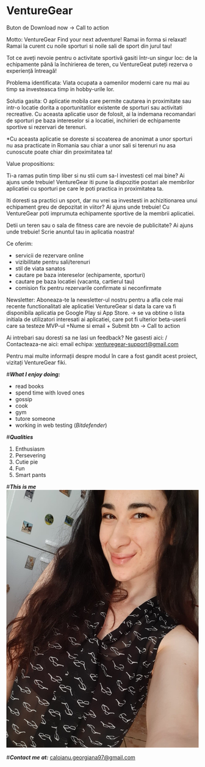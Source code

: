 # VentureGear
Buton de Download now -> Call to action

Motto: 
VentureGear
Find your next adventure!
Ramai in forma si relaxat!
Ramai la curent cu noile sporturi si noile sali de sport din jurul tau!

Tot ce aveți nevoie pentru o activitate sportivă gasiti într-un singur loc: de la echipamente până la închirierea de teren, cu VentureGeat puteți rezerva o experiență întreagă!


Problema identificata: Viata ocupata a oamenilor moderni care nu mai au timp sa investeasca timp in hobby-urile lor.

Solutia gasita: O aplicatie mobila care permite cautarea in proximitate sau intr-o locatie dorita a oportunitatilor existente de sporturi sau activitati recreative. Cu aceasta aplicatie usor de folosit, ai la indemana recomandari de sporturi pe baza intereselor si a locatiei, inchirieri de echipamente sportive si rezervari de terenuri. 

*Cu aceasta aplicatie se doreste si scoaterea de anonimat a unor sporturi nu asa practicate in Romania sau chiar a unor sali si terenuri nu asa cunoscute poate chiar din proximitatea ta!

Value propositions:

Ti-a ramas putin timp liber si nu stii cum sa-l investesti cel mai bine? Ai ajuns unde trebuie! VentureGear iti pune la dispozitie postari ale membrilor aplicatiei cu sporturi pe care le poti practica in proximitatea ta.

Iti doresti sa practici un sport, dar nu vrei sa investesti in achizitionarea unui echipament greu de depozitat in viitor? Ai ajuns unde trebuie! Cu VentureGear poti imprumuta echipamente sportive de la membrii aplicatiei.

Detii un teren sau o sala de fitness care are nevoie de publicitate? Ai ajuns unde trebuie! Scrie anuntul tau in aplicatia noastra!

Ce oferim: 
- servicii de rezervare online
- vizibilitate pentru sali/terenuri
- stil de viata sanatos
- cautare pe baza intereselor (echipamente, sporturi)
- cautare pe baza locatiei (vacanta, cartierul tau)
- comision fix pentru rezervarile confirmate si neconfirmate

Newsletter:
Aboneaza-te la newsletter-ul nostru pentru a afla cele mai recente functionalitati ale aplicatiei VentureGear si data la care va fi disponibila aplicatia pe Google Play si App Store. -> se va obtine o lista initiala de utilizatori interesati ai aplicatiei, care pot fi ulterior beta-userii care sa testeze MVP-ul
+Nume si email + Submit btn -> Call to action

Ai intrebari sau doresti sa ne lasi un feedback?
Ne gasesti aici: / Contacteaza-ne aici:
email echipa: venturegear-support@gmail.com

Pentru mai multe informații despre modul în care a fost gandit acest proiect, vizitați VentureGear fiki.

#***What I enjoy doing:***
- read books
- spend time with loved ones
- gossip
- cook
- gym
- tutore someone
- working in web testing (_Bitdefender_)

#***Qualities***
1. Enthusiasm
2. Persevering 
3. Cutie pie
4. Fun
5. Smart pants

#***This is me***
<img src="116271590_310586653618312_4206999771516405381_n.jpg" alt="Here is me" >

#***Contact me at:*** [caloianu.georgiana97@gmail.com](mailto:caloianu.georgiana97@gmail.com)
